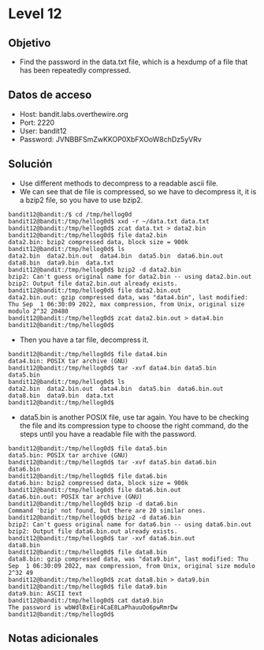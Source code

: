# Level 12

## Objetivo
- Find the password in the data.txt file, which is a hexdump of a file that has been repeatedly compressed.

## Datos de acceso
- Host: bandit.labs.overthewire.org
- Port: 2220
- User: bandit12
- Password: JVNBBFSmZwKKOP0XbFXOoW8chDz5yVRv 

## Solución
- Use different methods to decompress to a readable ascii file.
- We can see that de file is compressed, so we have to decompress it, it is a bzip2 file, so you have to use bzip2.

```
bandit12@bandit:/$ cd /tmp/hellog0d
bandit12@bandit:/tmp/hellog0d$ xxd -r ~/data.txt data.txt
bandit12@bandit:/tmp/hellog0d$ zcat data.txt > data2.bin
bandit12@bandit:/tmp/hellog0d$ file data2.bin
data2.bin: bzip2 compressed data, block size = 900k
bandit12@bandit:/tmp/hellog0d$ ls
data2.bin  data2.bin.out  data4.bin  data5.bin  data6.bin.out  data8.bin  data9.bin  data.txt
bandit12@bandit:/tmp/hellog0d$ bzip2 -d data2.bin
bzip2: Can't guess original name for data2.bin -- using data2.bin.out
bzip2: Output file data2.bin.out already exists.
bandit12@bandit:/tmp/hellog0d$ file data2.bin.out
data2.bin.out: gzip compressed data, was "data4.bin", last modified: Thu Sep  1 06:30:09 2022, max compression, from Unix, original size modulo 2^32 20480
bandit12@bandit:/tmp/hellog0d$ zcat data2.bin.out > data4.bin
bandit12@bandit:/tmp/hellog0d$
```
- Then you have a tar file, decompress it.

```
bandit12@bandit:/tmp/hellog0d$ file data4.bin
data4.bin: POSIX tar archive (GNU)
bandit12@bandit:/tmp/hellog0d$ tar -xvf data4.bin data5.bin
data5.bin
bandit12@bandit:/tmp/hellog0d$ ls
data2.bin  data2.bin.out  data4.bin  data5.bin  data6.bin.out  data8.bin  data9.bin  data.txt
bandit12@bandit:/tmp/hellog0d$
```

- data5.bin is another POSIX file, use tar again. You have to be checking the file and its compression type to choose the right command, do the steps until you have a readable file with the password.

```
bandit12@bandit:/tmp/hellog0d$ file data5.bin
data5.bin: POSIX tar archive (GNU)
bandit12@bandit:/tmp/hellog0d$ tar -xvf data5.bin data6.bin
data6.bin
bandit12@bandit:/tmp/hellog0d$ file data6.bin
data6.bin: bzip2 compressed data, block size = 900k
bandit12@bandit:/tmp/hellog0d$ file data6.bin.out
data6.bin.out: POSIX tar archive (GNU)
bandit12@bandit:/tmp/hellog0d$ bzip -d data6.bin
Command 'bzip' not found, but there are 20 similar ones.
bandit12@bandit:/tmp/hellog0d$ bzip2 -d data6.bin
bzip2: Can't guess original name for data6.bin -- using data6.bin.out
bzip2: Output file data6.bin.out already exists.
bandit12@bandit:/tmp/hellog0d$ tar -xvf data6.bin.out
data8.bin
bandit12@bandit:/tmp/hellog0d$ file data8.bin
data8.bin: gzip compressed data, was "data9.bin", last modified: Thu Sep  1 06:30:09 2022, max compression, from Unix, original size modulo 2^32 49
bandit12@bandit:/tmp/hellog0d$ zcat data8.bin > data9.bin
bandit12@bandit:/tmp/hellog0d$ file data9.bin
data9.bin: ASCII text
bandit12@bandit:/tmp/hellog0d$ cat data9.bin
The password is wbWdlBxEir4CaE8LaPhauuOo6pwRmrDw
bandit12@bandit:/tmp/hellog0d$
```

## Notas adicionales
